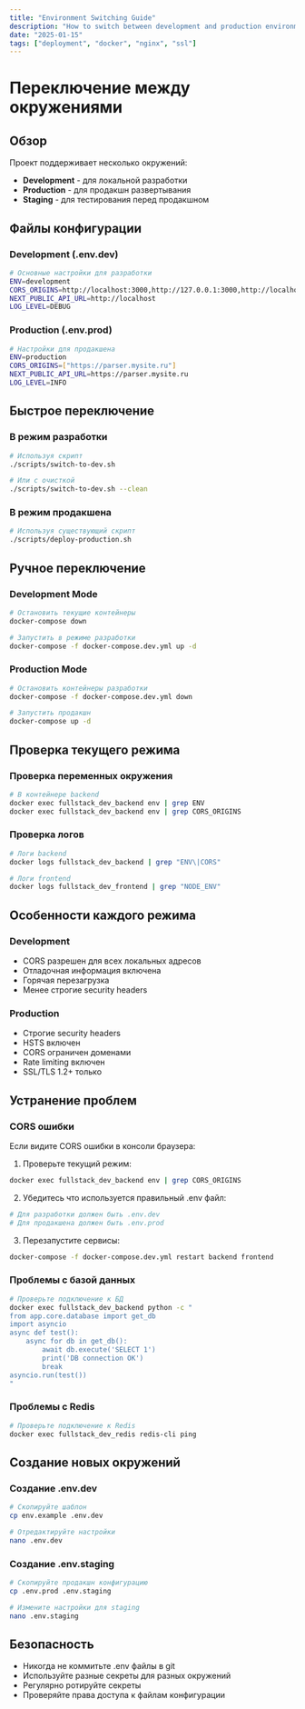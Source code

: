 ```yaml
---
title: "Environment Switching Guide"
description: "How to switch between development and production environments"
date: "2025-01-15"
tags: ["deployment", "docker", "nginx", "ssl"]
---
```


# Переключение между окружениями

## Обзор

Проект поддерживает несколько окружений:
- **Development** - для локальной разработки
- **Production** - для продакшн развертывания
- **Staging** - для тестирования перед продакшном

## Файлы конфигурации

### Development (.env.dev)
```bash
# Основные настройки для разработки
ENV=development
CORS_ORIGINS=http://localhost:3000,http://127.0.0.1:3000,http://localhost:80,http://127.0.0.1:80
NEXT_PUBLIC_API_URL=http://localhost
LOG_LEVEL=DEBUG
```

### Production (.env.prod)
```bash
# Настройки для продакшена
ENV=production
CORS_ORIGINS=["https://parser.mysite.ru"]
NEXT_PUBLIC_API_URL=https://parser.mysite.ru
LOG_LEVEL=INFO
```

## Быстрое переключение

### В режим разработки
```bash
# Используя скрипт
./scripts/switch-to-dev.sh

# Или с очисткой
./scripts/switch-to-dev.sh --clean
```

### В режим продакшена
```bash
# Используя существующий скрипт
./scripts/deploy-production.sh
```

## Ручное переключение

### Development Mode
```bash
# Остановить текущие контейнеры
docker-compose down

# Запустить в режиме разработки
docker-compose -f docker-compose.dev.yml up -d
```

### Production Mode
```bash
# Остановить контейнеры разработки
docker-compose -f docker-compose.dev.yml down

# Запустить продакшн
docker-compose up -d
```

## Проверка текущего режима

### Проверка переменных окружения
```bash
# В контейнере backend
docker exec fullstack_dev_backend env | grep ENV
docker exec fullstack_dev_backend env | grep CORS_ORIGINS
```

### Проверка логов
```bash
# Логи backend
docker logs fullstack_dev_backend | grep "ENV\|CORS"

# Логи frontend
docker logs fullstack_dev_frontend | grep "NODE_ENV"
```

## Особенности каждого режима

### Development
- CORS разрешен для всех локальных адресов
- Отладочная информация включена
- Горячая перезагрузка
- Менее строгие security headers

### Production
- Строгие security headers
- HSTS включен
- CORS ограничен доменами
- Rate limiting включен
- SSL/TLS 1.2+ только

## Устранение проблем

### CORS ошибки
Если видите CORS ошибки в консоли браузера:

1. Проверьте текущий режим:
```bash
docker exec fullstack_dev_backend env | grep CORS_ORIGINS
```

2. Убедитесь что используется правильный .env файл:
```bash
# Для разработки должен быть .env.dev
# Для продакшена должен быть .env.prod
```

3. Перезапустите сервисы:
```bash
docker-compose -f docker-compose.dev.yml restart backend frontend
```

### Проблемы с базой данных
```bash
# Проверьте подключение к БД
docker exec fullstack_dev_backend python -c "
from app.core.database import get_db
import asyncio
async def test():
    async for db in get_db():
        await db.execute('SELECT 1')
        print('DB connection OK')
        break
asyncio.run(test())
"
```

### Проблемы с Redis
```bash
# Проверьте подключение к Redis
docker exec fullstack_dev_redis redis-cli ping
```

## Создание новых окружений

### Создание .env.dev
```bash
# Скопируйте шаблон
cp env.example .env.dev

# Отредактируйте настройки
nano .env.dev
```

### Создание .env.staging
```bash
# Скопируйте продакшн конфигурацию
cp .env.prod .env.staging

# Измените настройки для staging
nano .env.staging
```

## Безопасность

- Никогда не коммитьте .env файлы в git
- Используйте разные секреты для разных окружений
- Регулярно ротируйте секреты
- Проверяйте права доступа к файлам конфигурации 